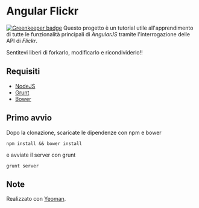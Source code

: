 Angular Flickr
==============

[![Greenkeeper badge](https://badges.greenkeeper.io/apuliasoft/angular-flickr.svg)](https://greenkeeper.io/)
Questo progetto è un tutorial utile all'apprendimento di tutte le funzionalità principali di _AngularJS_ tramite l'interrogazione delle API di _Flickr_.

Sentitevi liberi di forkarlo, modificarlo e ricondividerlo!!

Requisiti
------------
 - [NodeJS](http://nodejs.org)
 - [Grunt](http://gruntjs.org)
 - [Bower](http://bower.io)

Primo avvio
-----------
Dopo la clonazione, scaricate le dipendenze con npm e bower

```
npm install && bower install
```

e avviate il server con grunt

```
grunt server
```

Note
----

Realizzato con [Yeoman](http://yeoman.io).
